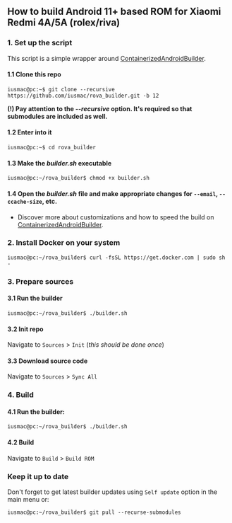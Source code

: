 ## How to build Android 11+ based ROM for Xiaomi Redmi 4A/5A (rolex/riva)

### 1. Set up the script
This script is a simple wrapper around [ContainerizedAndroidBuilder](https://github.com/iusmac/ContainerizedAndroidBuilder/tree/12).

#### 1.1 Clone this repo
```console
iusmac@pc:~$ git clone --recursive https://github.com/iusmac/rova_builder.git -b 12
```

**(!) Pay attention to the _--recursive_ option. It's required so that submodules are included as well.**

#### 1.2 Enter into it
```console
iusmac@pc:~$ cd rova_builder
```

#### 1.3 Make the _builder.sh_ executable
```console
iusmac@pc:~/rova_builder$ chmod +x builder.sh
```

#### 1.4 Open the _builder.sh_ file and make appropriate changes for ``--email``, ``--ccache-size``, etc.
- Discover more about customizations and how to speed the build on [ContainerizedAndroidBuilder](https://github.com/iusmac/ContainerizedAndroidBuilder/tree/12).

### 2. Install Docker on your system
```console
iusmac@pc:~/rova_builder$ curl -fsSL https://get.docker.com | sudo sh -
```

### 3. Prepare sources
#### 3.1 Run the builder
```console
iusmac@pc:~/rova_builder$ ./builder.sh
```

#### 3.2 Init repo
Navigate to ``Sources`` > ``Init`` (_this should be done once_)

#### 3.3 Download source code
Navigate to ``Sources`` > ``Sync All``

### 4. Build
#### 4.1 Run the builder:
```console
iusmac@pc:~/rova_builder$ ./builder.sh
```

#### 4.2 Build
Navigate to ``Build`` > ``Build ROM``

### Keep it up to date
Don't forget to get latest builder updates using `Self update` option in the main menu or:
```console
iusmac@pc:~/rova_builder$ git pull --recurse-submodules
```
